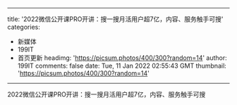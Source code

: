 
---
title: '2022微信公开课PRO开讲：搜一搜月活用户超7亿，内容、服务触手可搜'
categories: 
 - 新媒体
 - 199IT
 - 首页更新
headimg: 'https://picsum.photos/400/300?random=14'
author: 199IT
comments: false
date: Tue, 11 Jan 2022 02:55:43 GMT
thumbnail: 'https://picsum.photos/400/300?random=14'
---

<div>   
2022微信公开课PRO开讲：搜一搜月活用户超7亿，内容、服务触手可搜  
</div>
            